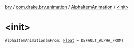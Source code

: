[brv](../../index.md) / [com.drake.brv.animation](../index.md) / [AlphaItemAnimation](index.md) / [&lt;init&gt;](./-init-.md)

# &lt;init&gt;

`AlphaItemAnimation(mFrom: `[`Float`](https://kotlinlang.org/api/latest/jvm/stdlib/kotlin/-float/index.html)` = DEFAULT_ALPHA_FROM)`